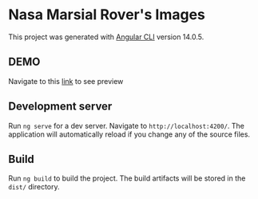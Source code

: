 # Nasa Marsial Rover's Images

This project was generated with [Angular CLI](https://github.com/angular/angular-cli) version 14.0.5.

## DEMO

Navigate to this [link](https://frolicking-seahorse-484b62.netlify.app) to see preview

## Development server

Run `ng serve` for a dev server. Navigate to `http://localhost:4200/`. The application will automatically reload if you change any of the source files.

## Build

Run `ng build` to build the project. The build artifacts will be stored in the `dist/` directory.
